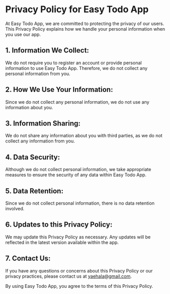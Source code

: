 # Privacy Policy for Easy Todo App

At Easy Todo App, we are committed to protecting the privacy of our users. This Privacy Policy explains how we handle your personal information when you use our app.

## 1. Information We Collect:

We do not require you to register an account or provide personal information to use Easy Todo App. Therefore, we do not collect any personal information from you.

## 2. How We Use Your Information:

Since we do not collect any personal information, we do not use any information about you.

## 3. Information Sharing:

We do not share any information about you with third parties, as we do not collect any information from you.

## 4. Data Security:

Although we do not collect personal information, we take appropriate measures to ensure the security of any data within Easy Todo App.

## 5. Data Retention:

Since we do not collect personal information, there is no data retention involved.

## 6. Updates to this Privacy Policy:

We may update this Privacy Policy as necessary. Any updates will be reflected in the latest version available within the app.

## 7. Contact Us:

If you have any questions or concerns about this Privacy Policy or our privacy practices, please contact us at [yaehala@gmail.com](mailto:yaehala@gmail.com).

By using Easy Todo App, you agree to the terms of this Privacy Policy.
